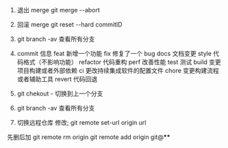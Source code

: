 1. 退出 merge git merge --abort
2. 回滚 merge git reset --hard commitID
3. git branch -av 查看所有分支
4. commit 信息
   feat 新增一个功能
   fix 修复了一个 bug
   docs 文档变更
   style 代码格式（不影响功能）
   refactor 代码重构
   perf 改善性能
   test 测试
   build 变更项目构建或者外部依赖
   ci 更改持续集成软件的配置文件
   chore 变更构建流程或者辅助工具
   revert 代码回退

5. git chekout - 切换到上一个分支

6. git branch -av 查看所有分支

7. 切换远程仓库
   修改; git remote set-url origin url

先删后加
git remote rm origin
git remote add origin git@**\*\***
